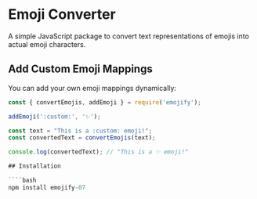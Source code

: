 # Emoji Converter

A simple JavaScript package to convert text representations of emojis into actual emoji characters.

## Add Custom Emoji Mappings

You can add your own emoji mappings dynamically:

```javascript
const { convertEmojis, addEmoji } = require('emojify');

addEmoji(':custom:', '✨');

const text = "This is a :custom: emoji!";
const convertedText = convertEmojis(text);

console.log(convertedText); // "This is a ✨ emoji!"

## Installation

````bash
npm install emojify-07

